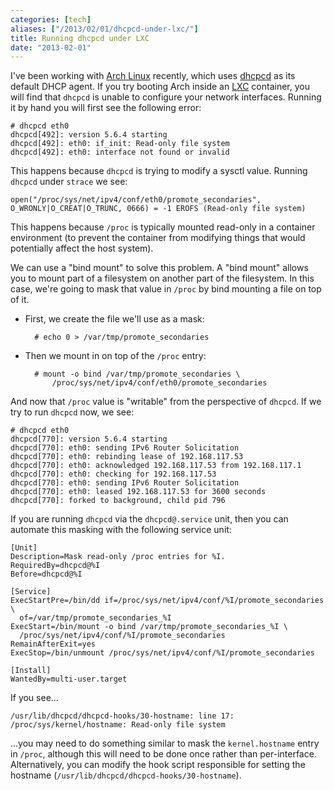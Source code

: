 ```yaml
---
categories: [tech]
aliases: ["/2013/02/01/dhcpcd-under-lxc/"]
title: Running dhcpcd under LXC
date: "2013-02-01"
---
```


I've been working with [Arch Linux][] recently, which uses [dhcpcd][]
as its default DHCP agent.  If you try booting Arch inside an [LXC][]
container, you will find that `dhcpcd` is unable to configure your
network interfaces.  Running it by hand you will first see the
following error:

    # dhcpcd eth0
    dhcpcd[492]: version 5.6.4 starting
    dhcpcd[492]: eth0: if_init: Read-only file system
    dhcpcd[492]: eth0: interface not found or invalid

This happens because `dhcpcd` is trying to modify a sysctl value.
Running `dhcpcd` under `strace` we see:

    open("/proc/sys/net/ipv4/conf/eth0/promote_secondaries", O_WRONLY|O_CREAT|O_TRUNC, 0666) = -1 EROFS (Read-only file system)

This happens because `/proc` is typically mounted read-only in a
container environment (to prevent the container from modifying things
that would potentially affect the host system).

We can use a "bind mount" to solve this problem.  A "bind mount"
allows you to mount part of a filesystem on another part of the
filesystem.  In this case, we're going to mask that value in `/proc`
by bind mounting a file on top of it.

- First, we create the file we'll use as a mask:

        # echo 0 > /var/tmp/promote_secondaries

- Then we mount in on top of the `/proc` entry:

        # mount -o bind /var/tmp/promote_secondaries \
            /proc/sys/net/ipv4/conf/eth0/promote_secondaries

And now that `/proc` value is "writable" from the perspective of
`dhcpcd`.  If we try to run `dhcpcd` now, we see:

    # dhcpcd eth0
    dhcpcd[770]: version 5.6.4 starting
    dhcpcd[770]: eth0: sending IPv6 Router Solicitation
    dhcpcd[770]: eth0: rebinding lease of 192.168.117.53
    dhcpcd[770]: eth0: acknowledged 192.168.117.53 from 192.168.117.1
    dhcpcd[770]: eth0: checking for 192.168.117.53
    dhcpcd[770]: eth0: sending IPv6 Router Solicitation
    dhcpcd[770]: eth0: leased 192.168.117.53 for 3600 seconds
    dhcpcd[770]: forked to background, child pid 796

If you are running `dhcpcd` via the `dhcpcd@.service` unit, then you
can automate this masking with the following service unit:

    [Unit]
    Description=Mask read-only /proc entries for %I.
    RequiredBy=dhcpcd@%I
    Before=dhcpcd@%I

    [Service]
    ExecStartPre=/bin/dd if=/proc/sys/net/ipv4/conf/%I/promote_secondaries \
      of=/var/tmp/promote_secondaries_%I
    ExecStart=/bin/mount -o bind /var/tmp/promote_secondaries_%I \
      /proc/sys/net/ipv4/conf/%I/promote_secondaries
    RemainAfterExit=yes
    ExecStop=/bin/unmount /proc/sys/net/ipv4/conf/%I/promote_secondaries

    [Install]
    WantedBy=multi-user.target

If you see...

    /usr/lib/dhcpcd/dhcpcd-hooks/30-hostname: line 17: /proc/sys/kernel/hostname: Read-only file system

...you may need to do something similar to mask the `kernel.hostname`
entry in `/proc`, although this will need to be done once rather than
per-interface. Alternatively, you can modify the hook script
responsible for setting the hostname
(`/usr/lib/dhcpcd/dhcpcd-hooks/30-hostname`).

[arch linux]: http://www.archlinux.org/
[dhcpcd]: http://roy.marples.name/projects/dhcpcd/
[lxc]: http://lxc.sourceforge.net/

